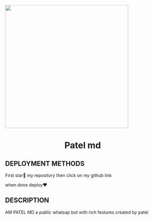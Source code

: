 


<img src="https://telegra.ph/file/e8b7c16e84999f67a7759.jpg" widh="400" height="400" />

  <h1 align="center"> Patel md
</h1
<p align="center">
</p>


## DEPLOYMENT METHODS

First star🌟 my repository then click on my github link

when done deploy❤️

## DESCRIPTION
AM PATEL MD a public whatsap bot with rich festures created by patel

